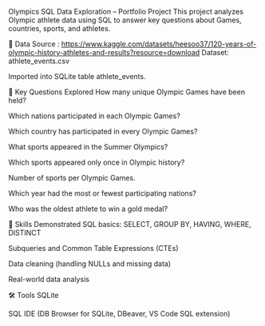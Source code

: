Olympics SQL Data Exploration – Portfolio Project
This project analyzes Olympic athlete data using SQL to answer key questions about Games, countries, sports, and athletes.

📁 Data Source :
https://www.kaggle.com/datasets/heesoo37/120-years-of-olympic-history-athletes-and-results?resource=download
 Dataset: athlete_events.csv

Imported into SQLite table athlete_events.

📌 Key Questions Explored
How many unique Olympic Games have been held?

Which nations participated in each Olympic Games?

Which country has participated in every Olympic Games?

What sports appeared in the Summer Olympics?

Which sports appeared only once in Olympic history?

Number of sports per Olympic Games.

Which year had the most or fewest participating nations?

Who was the oldest athlete to win a gold medal?

🧠 Skills Demonstrated
SQL basics: SELECT, GROUP BY, HAVING, WHERE, DISTINCT

Subqueries and Common Table Expressions (CTEs)

Data cleaning (handling NULLs and missing data)

Real-world data analysis

🛠 Tools
SQLite

SQL IDE (DB Browser for SQLite, DBeaver, VS Code SQL extension)


